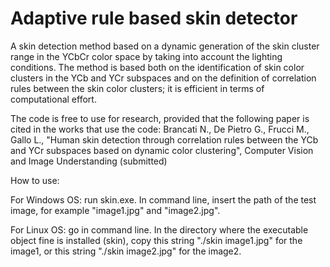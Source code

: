 # Adaptive rule based skin detector

A skin detection method based on a dynamic generation of the skin cluster range in the YCbCr color space by taking into account the lighting conditions. The method is based both on the identification of skin color clusters in the YCb and YCr subspaces and on the definition of correlation rules between the skin color clusters; it is efficient in terms of computational effort.

The code is free to use for research, provided that the following paper is cited in the works that use the code: Brancati N., De Pietro G., Frucci M., Gallo L., "Human skin detection through correlation rules between the YCb and YCr
subspaces based on dynamic color clustering", Computer Vision and Image Understanding (submitted)

How to use:

For Windows OS: run skin.exe. In command line, insert the path of the test image, for example "image1.jpg" and "image2.jpg".

For Linux OS: go in command line. In the directory where the executable object fine is installed (skin), copy this string "./skin image1.jpg" for the image1, or this string "./skin image2.jpg" for the image2.
